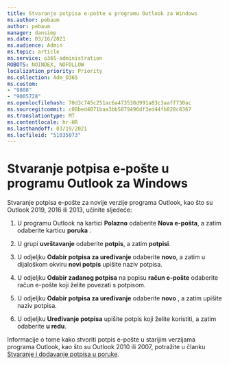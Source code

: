 ```yaml
---
title: Stvaranje potpisa e-pošte u programu Outlook za Windows
ms.author: pebaum
author: pebaum
manager: dansimp
ms.date: 03/16/2021
ms.audience: Admin
ms.topic: article
ms.service: o365-administration
ROBOTS: NOINDEX, NOFOLLOW
localization_priority: Priority
ms.collection: Adm_O365
ms.custom:
- "9808"
- "9005728"
ms.openlocfilehash: 70d3c745c251ac6a473538d991a83c3aaff730ac
ms.sourcegitcommit: c08bed4071baa3bb5879496df3ed44fb828c8367
ms.translationtype: MT
ms.contentlocale: hr-HR
ms.lasthandoff: 03/19/2021
ms.locfileid: "51035073"
---
```

# <a name="create-an-email-signature-in-outlook-for-windows"></a>Stvaranje potpisa e-pošte u programu Outlook za Windows

Stvaranje potpisa e-pošte za novije verzije programa Outlook, kao što su Outlook 2019, 2016 ili 2013, učinite sljedeće:

1. U programu Outlook na kartici **Polazno** odaberite **Nova e-pošta**, a zatim odaberite karticu **poruka** .

1. U grupi **uvrštavanje** odaberite **potpis**, a zatim **potpisi**.

1. U odjeljku **Odabir potpisa za uređivanje** odaberite **novo**, a zatim u dijaloškom okviru **novi potpis** upišite naziv potpisa.

1. U odjeljku **Odabir zadanog potpisa** na popisu **račun e-pošte** odaberite račun e-pošte koji želite povezati s potpisom.

1. U odjeljku **Odabir potpisa za uređivanje** odaberite **novo** , a zatim upišite naziv potpisa.

1. U odjeljku **Uređivanje potpisa** upišite potpis koji želite koristiti, a zatim odaberite **u redu**.

Informacije o tome kako stvoriti potpis e-pošte u starijim verzijama programa Outlook, kao što su Outlook 2010 ili 2007, potražite u članku [Stvaranje i dodavanje potpisa u poruke](https://support.microsoft.com/office/8ee5d4f4-68fd-464a-a1c1-0e1c80bb27f2#ID0EAADAAA=Office_2007_-_2010).


